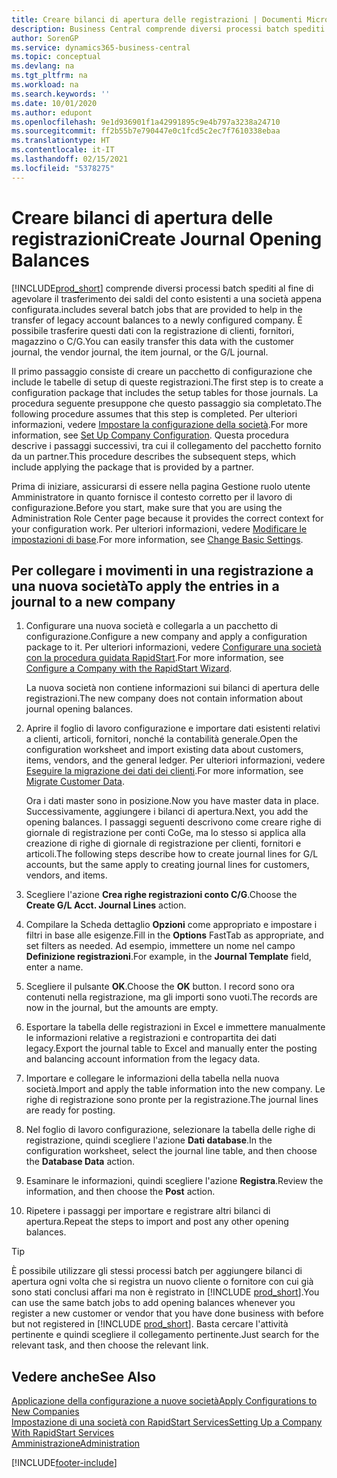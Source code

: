 ```yaml
---
title: Creare bilanci di apertura delle registrazioni | Documenti Microsoft
description: Business Central comprende diversi processi batch spediti al fine di agevolare il trasferimento dei saldi del conto esistenti a una società appena configurata. È possibile trasferire facilmente questi dati con le registrazioni.
author: SorenGP
ms.service: dynamics365-business-central
ms.topic: conceptual
ms.devlang: na
ms.tgt_pltfrm: na
ms.workload: na
ms.search.keywords: ''
ms.date: 10/01/2020
ms.author: edupont
ms.openlocfilehash: 9e1d936901f1a42991895c9e4b797a3238a24710
ms.sourcegitcommit: ff2b55b7e790447e0c1fcd5c2ec7f7610338ebaa
ms.translationtype: HT
ms.contentlocale: it-IT
ms.lasthandoff: 02/15/2021
ms.locfileid: "5378275"
---
```

# <a name="create-journal-opening-balances"></a><span data-ttu-id="f9efc-104">Creare bilanci di apertura delle registrazioni</span><span class="sxs-lookup"><span data-stu-id="f9efc-104">Create Journal Opening Balances</span></span>

[!INCLUDE[prod_short](includes/prod_short.md)] <span data-ttu-id="f9efc-105">comprende diversi processi batch spediti al fine di agevolare il trasferimento dei saldi del conto esistenti a una società appena configurata.</span><span class="sxs-lookup"><span data-stu-id="f9efc-105">includes several batch jobs that are provided to help in the transfer of legacy account balances to a newly configured company.</span></span> <span data-ttu-id="f9efc-106">È possibile trasferire questi dati con la registrazione di clienti, fornitori, magazzino o C/G.</span><span class="sxs-lookup"><span data-stu-id="f9efc-106">You can easily transfer this data with the customer journal, the vendor journal, the item journal, or the G/L journal.</span></span>

<span data-ttu-id="f9efc-107">Il primo passaggio consiste di creare un pacchetto di configurazione che include le tabelle di setup di queste registrazioni.</span><span class="sxs-lookup"><span data-stu-id="f9efc-107">The first step is to create a configuration package that includes the setup tables for those journals.</span></span> <span data-ttu-id="f9efc-108">La procedura seguente presuppone che questo passaggio sia completato.</span><span class="sxs-lookup"><span data-stu-id="f9efc-108">The following procedure assumes that this step is completed.</span></span> <span data-ttu-id="f9efc-109">Per ulteriori informazioni, vedere [Impostare la configurazione della società](admin-set-up-company-configuration.md).</span><span class="sxs-lookup"><span data-stu-id="f9efc-109">For more information, see [Set Up Company Configuration](admin-set-up-company-configuration.md).</span></span> <span data-ttu-id="f9efc-110">Questa procedura descrive i passaggi successivi, tra cui il collegamento del pacchetto fornito da un partner.</span><span class="sxs-lookup"><span data-stu-id="f9efc-110">This procedure describes the subsequent steps, which include applying the package that is provided by a partner.</span></span>  

<span data-ttu-id="f9efc-111">Prima di iniziare, assicurarsi di essere nella pagina Gestione ruolo utente Amministratore in quanto fornisce il contesto corretto per il lavoro di configurazione.</span><span class="sxs-lookup"><span data-stu-id="f9efc-111">Before you start, make sure that you are using the Administration Role Center page because it provides the correct context for your configuration work.</span></span> <span data-ttu-id="f9efc-112">Per ulteriori informazioni, vedere [Modificare le impostazioni di base](ui-change-basic-settings.md).</span><span class="sxs-lookup"><span data-stu-id="f9efc-112">For more information, see [Change Basic Settings](ui-change-basic-settings.md).</span></span>

## <a name="to-apply-the-entries-in-a-journal-to-a-new-company"></a><span data-ttu-id="f9efc-113">Per collegare i movimenti in una registrazione a una nuova società</span><span class="sxs-lookup"><span data-stu-id="f9efc-113">To apply the entries in a journal to a new company</span></span>

1. <span data-ttu-id="f9efc-114">Configurare una nuova società e collegarla a un pacchetto di configurazione.</span><span class="sxs-lookup"><span data-stu-id="f9efc-114">Configure a new company and apply a configuration package to it.</span></span> <span data-ttu-id="f9efc-115">Per ulteriori informazioni, vedere [Configurare una società con la procedura guidata RapidStart](admin-how-to-configure-a-company-with-the-rapidstart-wizard.md).</span><span class="sxs-lookup"><span data-stu-id="f9efc-115">For more information, see [Configure a Company with the RapidStart Wizard](admin-how-to-configure-a-company-with-the-rapidstart-wizard.md).</span></span>  

    <span data-ttu-id="f9efc-116">La nuova società non contiene informazioni sui bilanci di apertura delle registrazioni.</span><span class="sxs-lookup"><span data-stu-id="f9efc-116">The new company does not contain information about journal opening balances.</span></span>  

2. <span data-ttu-id="f9efc-117">Aprire il foglio di lavoro configurazione e importare dati esistenti relativi a clienti, articoli, fornitori, nonché la contabilità generale.</span><span class="sxs-lookup"><span data-stu-id="f9efc-117">Open the configuration worksheet and import existing data about customers, items, vendors, and the general ledger.</span></span> <span data-ttu-id="f9efc-118">Per ulteriori informazioni, vedere [Eseguire la migrazione dei dati dei clienti](admin-migrate-customer-data.md).</span><span class="sxs-lookup"><span data-stu-id="f9efc-118">For more information, see [Migrate Customer Data](admin-migrate-customer-data.md).</span></span>  

    <span data-ttu-id="f9efc-119">Ora i dati master sono in posizione.</span><span class="sxs-lookup"><span data-stu-id="f9efc-119">Now you have master data in place.</span></span> <span data-ttu-id="f9efc-120">Successivamente, aggiungere i bilanci di apertura.</span><span class="sxs-lookup"><span data-stu-id="f9efc-120">Next, you add the opening balances.</span></span> <span data-ttu-id="f9efc-121">I passaggi seguenti descrivono come creare righe di giornale di registrazione per conti CoGe, ma lo stesso si applica alla creazione di righe di giornale di registrazione per clienti, fornitori e articoli.</span><span class="sxs-lookup"><span data-stu-id="f9efc-121">The following steps describe how to create journal lines for G/L accounts, but the same apply to creating journal lines for customers, vendors, and items.</span></span>  
3. <span data-ttu-id="f9efc-122">Scegliere l'azione **Crea righe registrazioni conto C/G**.</span><span class="sxs-lookup"><span data-stu-id="f9efc-122">Choose the **Create G/L Acct. Journal Lines** action.</span></span>  
4. <span data-ttu-id="f9efc-123">Compilare la Scheda dettaglio **Opzioni** come appropriato e impostare i filtri in base alle esigenze.</span><span class="sxs-lookup"><span data-stu-id="f9efc-123">Fill in the **Options** FastTab as appropriate, and set filters as needed.</span></span> <span data-ttu-id="f9efc-124">Ad esempio, immettere un nome nel campo **Definizione registrazioni**.</span><span class="sxs-lookup"><span data-stu-id="f9efc-124">For example, in the **Journal Template** field, enter a name.</span></span>  
5. <span data-ttu-id="f9efc-125">Scegliere il pulsante **OK**.</span><span class="sxs-lookup"><span data-stu-id="f9efc-125">Choose the **OK** button.</span></span> <span data-ttu-id="f9efc-126">I record sono ora contenuti nella registrazione, ma gli importi sono vuoti.</span><span class="sxs-lookup"><span data-stu-id="f9efc-126">The records are now in the journal, but the amounts are empty.</span></span>  
6. <span data-ttu-id="f9efc-127">Esportare la tabella delle registrazioni in Excel e immettere manualmente le informazioni relative a registrazioni e contropartita dei dati legacy.</span><span class="sxs-lookup"><span data-stu-id="f9efc-127">Export the journal table to Excel and manually enter the posting and balancing account information from the legacy data.</span></span>
7. <span data-ttu-id="f9efc-128">Importare e collegare le informazioni della tabella nella nuova società.</span><span class="sxs-lookup"><span data-stu-id="f9efc-128">Import and apply the table information into the new company.</span></span> <span data-ttu-id="f9efc-129">Le righe di registrazione sono pronte per la registrazione.</span><span class="sxs-lookup"><span data-stu-id="f9efc-129">The journal lines are ready for posting.</span></span>  
8. <span data-ttu-id="f9efc-130">Nel foglio di lavoro configurazione, selezionare la tabella delle righe di registrazione, quindi scegliere l'azione **Dati database**.</span><span class="sxs-lookup"><span data-stu-id="f9efc-130">In the configuration worksheet, select the journal line table, and then choose the **Database Data** action.</span></span>  
9. <span data-ttu-id="f9efc-131">Esaminare le informazioni, quindi scegliere l'azione **Registra**.</span><span class="sxs-lookup"><span data-stu-id="f9efc-131">Review the information, and then choose the **Post** action.</span></span>  
10. <span data-ttu-id="f9efc-132">Ripetere i passaggi per importare e registrare altri bilanci di apertura.</span><span class="sxs-lookup"><span data-stu-id="f9efc-132">Repeat the steps to import and post any other opening balances.</span></span>  

> [!TIP]
> <span data-ttu-id="f9efc-133">È possibile utilizzare gli stessi processi batch per aggiungere bilanci di apertura ogni volta che si registra un nuovo cliente o fornitore con cui già sono stati conclusi affari ma non è registrato in [!INCLUDE [prod_short](includes/prod_short.md)].</span><span class="sxs-lookup"><span data-stu-id="f9efc-133">You can use the same batch jobs to add opening balances whenever you register a new customer or vendor that you have done business with before but not registered in [!INCLUDE [prod_short](includes/prod_short.md)].</span></span> <span data-ttu-id="f9efc-134">Basta cercare l'attività pertinente e quindi scegliere il collegamento pertinente.</span><span class="sxs-lookup"><span data-stu-id="f9efc-134">Just search for the relevant task, and then choose the relevant link.</span></span>

## <a name="see-also"></a><span data-ttu-id="f9efc-135">Vedere anche</span><span class="sxs-lookup"><span data-stu-id="f9efc-135">See Also</span></span>

[<span data-ttu-id="f9efc-136">Applicazione della configurazione a nuove società</span><span class="sxs-lookup"><span data-stu-id="f9efc-136">Apply Configurations to New Companies</span></span>](admin-apply-configuration-to-new-companies.md)  
[<span data-ttu-id="f9efc-137">Impostazione di una società con RapidStart Services</span><span class="sxs-lookup"><span data-stu-id="f9efc-137">Setting Up a Company With RapidStart Services</span></span>](admin-set-up-a-company-with-rapidstart.md)  
[<span data-ttu-id="f9efc-138">Amministrazione</span><span class="sxs-lookup"><span data-stu-id="f9efc-138">Administration</span></span>](admin-setup-and-administration.md)  


[!INCLUDE[footer-include](includes/footer-banner.md)]